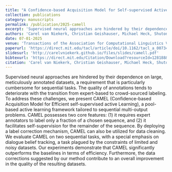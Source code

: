 ```yaml
---
title: "A Confidence-based Acquisition Model for Self-supervised Active Learning and Label Correction"
collection: publications
category: manuscripts
permalink: /publication/2025-camell
excerpt: 'Supervised neural approaches are hindered by their dependence on large, meticulously annotated datasets, a requirement that is particularly cumbersome for sequential tasks. The quality of annotations tends to deteriorate with the transition from expert-based to crowd-sourced labeling. To address these challenges, we present CAMEL (Confidence-based Acquisition Model for Efficient self-supervised active Learning), a pool-based active learning framework tailored to sequential multi-output problems. CAMEL possesses two core features: (1) it requires expert annotators to label only a fraction of a chosen sequence, and (2) it facilitates self-supervision for the remainder of the sequence. By deploying a label correction mechanism, CAMEL can also be utilized for data cleaning. We evaluate CAMEL on two sequential tasks, with a special emphasis on dialogue belief tracking, a task plagued by the constraints of limited and noisy datasets. Our experiments demonstrate that CAMEL significantly outperforms the baselines in terms of efficiency. Furthermore, the data corrections suggested by our method contribute to an overall improvement in the quality of the resulting datasets.'
authors: 'Carel van Niekerk, Christian Geishauser, Michael Heck, Shutong Feng, Hsien-chin Lin, Nurul Lubis, Benjamin Ruppik, Renato Vukovic, Milica Gašić'
date: 07-01-2025
venue: 'Transactions of the Association for Computational Linguistics Volume 13(2025)'
paperurl: 'https://direct.mit.edu/tacl/article/doi/10.1162/tacl_a_00734/128188'
slidesurl: 'http://carelvniekerk.github.io/files/slides/camell.pdf'
bibtexurl: 'https://direct.mit.edu/Citation/Download?resourceId=128188&resourceType=3&citationFormat=2'
citation: 'Carel van Niekerk, Christian Geishauser, Michael Heck, Shutong Feng, Hsien-chin Lin, Nurul Lubis, Benjamin Ruppik, Renato Vukovic, Milica Gašić; A Confidence-based Acquisition Model for Self-supervised Active Learning and Label Correction. Transactions of the Association for Computational Linguistics 2025; 13 167–187. doi: https://doi.org/10.1162/tacl_a_00734'
---
```

Supervised neural approaches are hindered by their dependence on large, meticulously annotated datasets, a requirement that is particularly cumbersome for sequential tasks. The quality of annotations tends to deteriorate with the transition from expert-based to crowd-sourced labeling. To address these challenges, we present CAMEL (Confidence-based Acquisition Model for Efficient self-supervised active Learning), a pool-based active learning framework tailored to sequential multi-output problems. CAMEL possesses two core features: (1) it requires expert annotators to label only a fraction of a chosen sequence, and (2) it facilitates self-supervision for the remainder of the sequence. By deploying a label correction mechanism, CAMEL can also be utilized for data cleaning. We evaluate CAMEL on two sequential tasks, with a special emphasis on dialogue belief tracking, a task plagued by the constraints of limited and noisy datasets. Our experiments demonstrate that CAMEL significantly outperforms the baselines in terms of efficiency. Furthermore, the data corrections suggested by our method contribute to an overall improvement in the quality of the resulting datasets.
